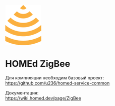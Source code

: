 ![HOMEd ZigBee](.github/logo.png)
# HOMEd ZigBee

Для компиляции необходим базовый проект:\
https://github.com/u236/homed-service-common

Документация:\
https://wiki.homed.dev/page/ZigBee
